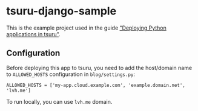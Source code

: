 # tsuru-django-sample

This is the example project used in the guide ["Deploying Python applications in tsuru"](https://docs.tsuru.io/stable/using/python.html).

## Configuration

Before deploying this app to tsuru, you need to add the host/domain name to `ALLOWED_HOSTS` configuration in `blog/settings.py`:

```
ALLOWED_HOSTS = ['my-app.cloud.example.com', 'example.domain.net', 'lvh.me']
```

To run locally, you can use `lvh.me` domain.
